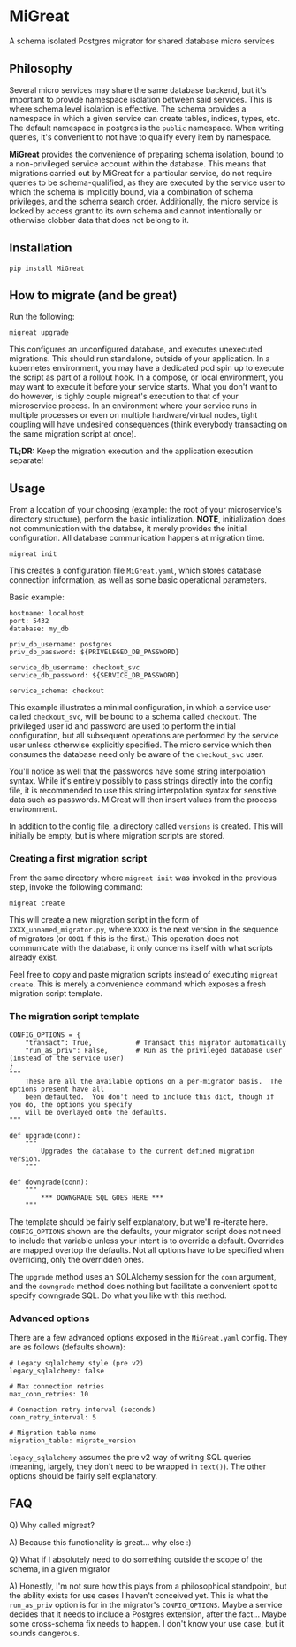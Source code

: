# MiGreat
A schema isolated Postgres migrator for shared database micro services

## Philosophy
Several micro services may share the same database backend, but it's important to provide namespace isolation between said services.  This is where schema level isolation is effective.  The schema provides a namespace in which a given service can create tables, indices, types, etc.  The default namespace in postgres is the `public` namespace.  When writing queries, it's convenient to not have to qualify every item by namespace.

**MiGreat** provides the convenience of preparing schema isolation, bound to a non-privileged service account within the database.  This means that migrations carried out by MiGreat for a particular service, do not require queries to be schema-qualified, as they are executed by the service user to which the schema is implicitly bound, via a combination of schema privileges, and the schema search order.  Additionally, the micro service is locked by access grant to its own schema and cannot intentionally or otherwise clobber data that does not belong to it.

## Installation
```
pip install MiGreat
```

## How to migrate (and be great)
Run the following:
```
migreat upgrade
```

This configures an unconfigured database, and executes unexecuted migrations.  This should run standalone, outside of your application.  In a kubernetes environment, you may have a dedicated pod spin up to execute the script as part of a rollout hook.  In a compose, or local environment, you may want to execute it before your service starts.  What you don't want to do however, is tighly couple migreat's execution to that of your microservice process.  In an environment where your service runs in multiple processes or even on multiple hardware/virtual nodes, tight coupling will have undesired consequences (think everybody transacting on the same migration script at once).

**TL;DR:** Keep the migration execution and the application execution separate!

## Usage
From a location of your choosing (example: the root of your microservice's directory structure), perform the basic intialization.  **NOTE**, initialization does not communication with the databse, it merely provides the initial configuration.  All database communication happens at migration time.

```
migreat init
```
This creates a configuration file `MiGreat.yaml`, which stores database connection information, as well as some basic operational parameters.

Basic example:
```
hostname: localhost
port: 5432
database: my_db

priv_db_username: postgres
priv_db_password: ${PRIVELEGED_DB_PASSWORD}

service_db_username: checkout_svc
service_db_password: ${SERVICE_DB_PASSWORD}

service_schema: checkout
```

This example illustrates a minimal configuration, in which a service user called `checkout_svc`, will be bound to a schema called `checkout`.  The privileged user id and password are used to perform the initial configuration, but all subsequent operations are performed by the service user unless otherwise explicitly specified.  The micro service which then consumes the database need only be aware of the `checkout_svc` user.

You'll notice as well that the passwords have some string interpolation syntax.  While it's entirely possibly to pass strings directly into the config file, it is recommended to use this string interpolation syntax for sensitive data such as passwords.  MiGreat will then insert values from the process environment.

In addition to the config file, a directory called `versions` is created.  This will initially be empty, but is where migration scripts are stored.

### Creating a first migration script

From the same directory where `migreat init` was invoked in the previous step, invoke the following command:

```
migreat create
```
This will create a new migration script in the form of `XXXX_unnamed_migrator.py`, where `XXXX` is the next version in the sequence of migrators (or `0001` if this is the first.)  This operation does not communicate with the database, it only concerns itself with what scripts already exist.

Feel free to copy and paste migration scripts instead of executing `migreat create`.  This is merely a convenience command which exposes a fresh migration script template.

### The migration script template
```
CONFIG_OPTIONS = {
    "transact": True,           # Transact this migrator automatically
    "run_as_priv": False,       # Run as the privileged database user (instead of the service user)
}
"""
    These are all the available options on a per-migrator basis.  The options present have all
    been defaulted.  You don't need to include this dict, though if you do, the options you specify
    will be overlayed onto the defaults.
"""

def upgrade(conn):
    """
        Upgrades the database to the current defined migration version.
    """

def downgrade(conn):
    """
        *** DOWNGRADE SQL GOES HERE ***
    """
```

The template should be fairly self explanatory, but we'll re-iterate here.  `CONFIG_OPTIONS` shown are the defaults, your migrator script does not need to include that variable unless your intent is to override a default.  Overrides are mapped overtop the defaults.  Not all options have to be specified when overriding, only the overridden ones.

The `upgrade` method uses an SQLAlchemy session for the `conn` argument, and the `downgrade` method does nothing but facilitate a convenient spot to specify downgrade SQL.  Do what you like with this method.

### Advanced options
There are a few advanced options exposed in the `MiGreat.yaml` config.  They are as follows (defaults shown):

```
# Legacy sqlalchemy style (pre v2)
legacy_sqlalchemy: false

# Max connection retries
max_conn_retries: 10

# Connection retry interval (seconds)
conn_retry_interval: 5

# Migration table name
migration_table: migrate_version
```

`legacy_sqlalchemy` assumes the pre v2 way of writing SQL queries (meaning, largely, they don't need to be wrapped in `text()`).  The other options should be fairly self explanatory.

## FAQ

Q) Why called migreat?

A) Because this functionality is great... why else :)

Q) What if I absolutely need to do something outside the scope of the schema, in a given migrator

A) Honestly, I'm not sure how this plays from a philosophical standpoint, but the ability exists for use cases I haven't conceived yet.  This is what the `run_as_priv` option is for in the migrator's `CONFIG_OPTIONS`.  Maybe a service decides that it needs to include a Postgres extension, after the fact... Maybe some cross-schema fix needs to happen.  I don't know your use case, but it sounds dangerous.
